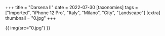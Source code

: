 +++
title = "Darsena II"
date = 2022-07-30
[taxonomies]
tags = ["Imported", "iPhone 12 Pro", "Italy", "Milano", "City", "Landscape"]
[extra]
thumbnail = "0.jpg"
+++

{{ img(src="0.jpg") }}

